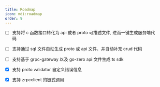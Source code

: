 ```yaml
---
title: Roadmap
icon: mdi:roadmap
order: 9
---
```


- [ ] 支持将 c 函数接口转化为 api 或者 proto 可描述文件, 进而一键生成服务端代码
- [ ] 支持通过 sql 文件自动生成 proto 或 api 文件，并自动补充 crud 代码
- [ ] 支持基于 grpc-gateway 以及 go-zero api 文件生成 ts sdk
- [x] 支持 proto validator 自定义错误信息
- [x] 支持 zrpcclient 的链式调用

